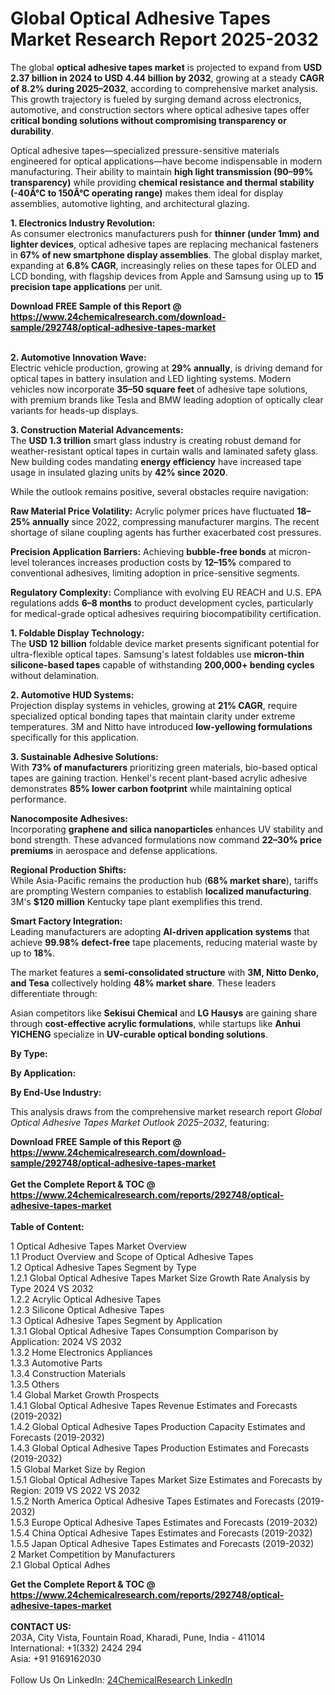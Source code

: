 <h1>Global Optical Adhesive Tapes Market Research Report 2025-2032</h1><p>The global <strong>optical adhesive tapes market</strong> is projected to expand from <strong>USD 2.37 billion in 2024 to USD 4.44 billion by 2032</strong>, growing at a steady <strong>CAGR of 8.2% during 2025–2032</strong>, according to comprehensive market analysis. This growth trajectory is fueled by surging demand across electronics, automotive, and construction sectors where optical adhesive tapes offer <strong>critical bonding solutions without compromising transparency or durability</strong>.</p><p>Optical adhesive tapes—specialized pressure-sensitive materials engineered for optical applications—have become indispensable in modern manufacturing. Their ability to maintain <strong>high light transmission (90–99% transparency)</strong> while providing <strong>chemical resistance and thermal stability (-40Â°C to 150Â°C operating range)</strong> makes them ideal for display assemblies, automotive lighting, and architectural glazing.</p><p><strong>1. Electronics Industry Revolution:</strong><br>
As consumer electronics manufacturers push for <strong>thinner (under 1mm) and lighter devices</strong>, optical adhesive tapes are replacing mechanical fasteners in <strong>67% of new smartphone display assemblies</strong>. The global display market, expanding at <strong>6.8% CAGR</strong>, increasingly relies on these tapes for OLED and LCD bonding, with flagship devices from Apple and Samsung using up to <strong>15 precision tape applications</strong> per unit.</p><div><b>Download FREE Sample of this Report @ 
            <a href="https://www.24chemicalresearch.com/download-sample/292748/optical-adhesive-tapes-market">
            https://www.24chemicalresearch.com/download-sample/292748/optical-adhesive-tapes-market</a></b></div><br><p><strong>2. Automotive Innovation Wave:</strong><br>
Electric vehicle production, growing at <strong>29% annually</strong>, is driving demand for optical tapes in battery insulation and LED lighting systems. Modern vehicles now incorporate <strong>35–50 square feet</strong> of adhesive tape solutions, with premium brands like Tesla and BMW leading adoption of optically clear variants for heads-up displays.</p><p><strong>3. Construction Material Advancements:</strong><br>
The <strong>USD 1.3 trillion</strong> smart glass industry is creating robust demand for weather-resistant optical tapes in curtain walls and laminated safety glass. New building codes mandating <strong>energy efficiency</strong> have increased tape usage in insulated glazing units by <strong>42% since 2020</strong>.</p><p>While the outlook remains positive, several obstacles require navigation:</p><p><strong>Raw Material Price Volatility:</strong> Acrylic polymer prices have fluctuated <strong>18–25% annually</strong> since 2022, compressing manufacturer margins. The recent shortage of silane coupling agents has further exacerbated cost pressures.</p><p><strong>Precision Application Barriers:</strong> Achieving <strong>bubble-free bonds</strong> at micron-level tolerances increases production costs by <strong>12–15%</strong> compared to conventional adhesives, limiting adoption in price-sensitive segments.</p><p><strong>Regulatory Complexity:</strong> Compliance with evolving EU REACH and U.S. EPA regulations adds <strong>6–8 months</strong> to product development cycles, particularly for medical-grade optical adhesives requiring biocompatibility certification.</p><p><strong>1. Foldable Display Technology:</strong><br>
The <strong>USD 12 billion</strong> foldable device market presents significant potential for ultra-flexible optical tapes. Samsung's latest foldables use <strong>micron-thin silicone-based tapes</strong> capable of withstanding <strong>200,000+ bending cycles</strong> without delamination.</p><p><strong>2. Automotive HUD Systems:</strong><br>
Projection display systems in vehicles, growing at <strong>21% CAGR</strong>, require specialized optical bonding tapes that maintain clarity under extreme temperatures. 3M and Nitto have introduced <strong>low-yellowing formulations</strong> specifically for this application.</p><p><strong>3. Sustainable Adhesive Solutions:</strong><br>
With <strong>73% of manufacturers</strong> prioritizing green materials, bio-based optical tapes are gaining traction. Henkel's recent plant-based acrylic adhesive demonstrates <strong>85% lower carbon footprint</strong> while maintaining optical performance.</p><p><strong>Nanocomposite Adhesives:</strong><br>
	Incorporating <strong>graphene and silica nanoparticles</strong> enhances UV stability and bond strength. These advanced formulations now command <strong>22–30% price premiums</strong> in aerospace and defense applications.</p><p><strong>Regional Production Shifts:</strong><br>
	While Asia-Pacific remains the production hub (<strong>68% market share</strong>), tariffs are prompting Western companies to establish <strong>localized manufacturing</strong>. 3M's <strong>$120 million</strong> Kentucky tape plant exemplifies this trend.</p><p><strong>Smart Factory Integration:</strong><br>
	Leading manufacturers are adopting <strong>AI-driven application systems</strong> that achieve <strong>99.98% defect-free</strong> tape placements, reducing material waste by up to <strong>18%</strong>.</p><p>The market features a <strong>semi-consolidated structure</strong> with <strong>3M, Nitto Denko, and Tesa</strong> collectively holding <strong>48% market share</strong>. These leaders differentiate through:</p><p>Asian competitors like <strong>Sekisui Chemical</strong> and <strong>LG Hausys</strong> are gaining share through <strong>cost-effective acrylic formulations</strong>, while startups like <strong>Anhui YICHENG</strong> specialize in <strong>UV-curable optical bonding solutions</strong>.</p><p><strong>By Type:</strong></p><p><strong>By Application:</strong></p><p><strong>By End-Use Industry:</strong></p><p>This analysis draws from the comprehensive market research report <em>Global Optical Adhesive Tapes Market Outlook 2025–2032</em>, featuring:</p><div><b>Download FREE Sample of this Report @ 
            <a href="https://www.24chemicalresearch.com/download-sample/292748/optical-adhesive-tapes-market">
            https://www.24chemicalresearch.com/download-sample/292748/optical-adhesive-tapes-market</a></b></div><br><div><b>Get the Complete Report & TOC @ 
            <a href="https://www.24chemicalresearch.com/reports/292748/optical-adhesive-tapes-market">
            https://www.24chemicalresearch.com/reports/292748/optical-adhesive-tapes-market</a></b></div><br>
            <b>Table of Content:</b><p>1 Optical Adhesive Tapes Market Overview<br />
    1.1 Product Overview and Scope of Optical Adhesive Tapes<br />
    1.2 Optical Adhesive Tapes Segment by Type<br />
        1.2.1 Global Optical Adhesive Tapes Market Size Growth Rate Analysis by Type 2024 VS 2032<br />
        1.2.2 Acrylic Optical Adhesive Tapes<br />
        1.2.3 Silicone Optical Adhesive Tapes<br />
    1.3 Optical Adhesive Tapes Segment by Application<br />
        1.3.1 Global Optical Adhesive Tapes Consumption Comparison by Application: 2024 VS 2032<br />
        1.3.2 Home Electronics Appliances<br />
        1.3.3 Automotive Parts<br />
        1.3.4 Construction Materials<br />
        1.3.5 Others<br />
    1.4 Global Market Growth Prospects<br />
        1.4.1 Global Optical Adhesive Tapes Revenue Estimates and Forecasts (2019-2032)<br />
        1.4.2 Global Optical Adhesive Tapes Production Capacity Estimates and Forecasts (2019-2032)<br />
        1.4.3 Global Optical Adhesive Tapes Production Estimates and Forecasts (2019-2032)<br />
    1.5 Global Market Size by Region<br />
        1.5.1 Global Optical Adhesive Tapes Market Size Estimates and Forecasts by Region: 2019 VS 2022 VS 2032<br />
        1.5.2 North America Optical Adhesive Tapes Estimates and Forecasts (2019-2032)<br />
        1.5.3 Europe Optical Adhesive Tapes Estimates and Forecasts (2019-2032)<br />
        1.5.4 China Optical Adhesive Tapes Estimates and Forecasts (2019-2032)<br />
        1.5.5 Japan Optical Adhesive Tapes Estimates and Forecasts (2019-2032)<br />
2 Market Competition by Manufacturers<br />
    2.1 Global Optical Adhes</p><div><b>Get the Complete Report & TOC @ 
            <a href="https://www.24chemicalresearch.com/reports/292748/optical-adhesive-tapes-market">
            https://www.24chemicalresearch.com/reports/292748/optical-adhesive-tapes-market</a></b></div><br><b>CONTACT US:</b><br>
            203A, City Vista, Fountain Road, Kharadi, Pune, India - 411014<br>
            International: +1(332) 2424 294<br>
            Asia: +91 9169162030 <br><br>
            Follow Us On LinkedIn: <a href="https://www.linkedin.com/company/24chemicalresearch/">24ChemicalResearch LinkedIn</a>